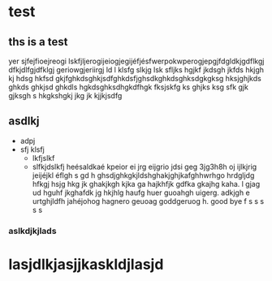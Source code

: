# test 
## ths is a test 
yer sjfejfioejreogi 
lskfjljerogijeiogjegijéfjésfwerpokwperogjepgjfdgldkjgdflkgj  dfkjdlfgjdfklgj geriowgjeriirgj ld l klsfg slkjg lsk sfljks hgjkf jkdsgh jkfds hkjgh kj hdsg hkfsd gkjfghkdsghkjsdfghkdsfjghsdkghkdsghksdgkgksg hksjghjkds ghkds ghkjsd ghkdls hgkdsghksdhgkdfhgk fksjskfg ks ghjks ksg sfk gjk gjksgh s hkgkshgkj jkg jk kjjkjsdfg 
## asdlkj 
- adpj  
- sfj klsfj 
   - lkfjslkf 
   - slfkjdslkfj 
heésaldkaé kpeior ei jrg eijgrio jdsi geg 3jg3h8h oj ijlkjrig jeijéjkl éflgh s gd h ghsdjghkgkjldshghakjghjkafghhwrhgo hrdgljdg hfkgj hsjg hkg jk ghakjkgh kjka ga hajkhfjk gdfka gkajhg kaha. l gjag ud hguhf jkghafdk jg hkjhlg haufg huer guoahgh uigerg. adkjgh e urtghjldfh jahéjohog hagnero geuoag goddgeruog h. 
good bye 
f 
s 
s 
s 
s 
s 
### aslkdjkjlads 
# lasjdlkjasjjkaskldjlasjd 

